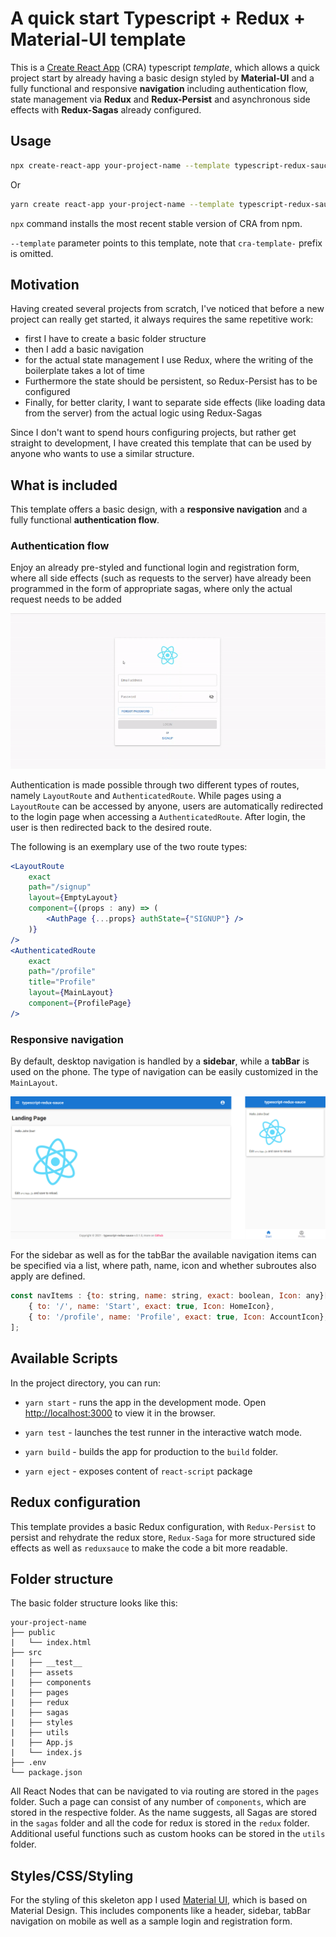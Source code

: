 # A quick start Typescript + Redux + Material-UI template
This is a [Create React App](https://github.com/facebook/create-react-app) (CRA) typescript _template_, which allows a quick project start by already having a basic design styled by **Material-UI** and a fully functional and responsive **navigation** including authentication flow, state management via **Redux** and **Redux-Persist** and asynchronous side effects with **Redux-Sagas** already configured.

## Usage

```bash
npx create-react-app your-project-name --template typescript-redux-sauce
```

Or

```bash
yarn create react-app your-project-name --template typescript-redux-sauce
```

`npx` command installs the most recent stable version of CRA from npm.

`--template` parameter points to this template, note that `cra-template-` prefix is omitted.

## Motivation
Having created several projects from scratch, I've noticed that before a new project can really get started, it always requires the same repetitive work:
- first I have to create a basic folder structure
- then I add a basic navigation
- for the actual state management I use Redux, where the writing of the boilerplate takes a lot of time
- Furthermore the state should be persistent, so Redux-Persist has to be configured
- Finally, for better clarity, I want to separate side effects (like loading data from the server) from the actual logic using Redux-Sagas

Since I don't want to spend hours configuring projects, but rather get straight to development, I have created this template that can be used by anyone who wants to use a similar structure.

## What is included
This template offers a basic design, with a **responsive navigation** and a fully functional **authentication flow**.

### Authentication flow
Enjoy an already pre-styled and functional login and registration form, where all side effects (such as requests to the server) have already been programmed in the form of appropriate sagas, where only the actual request needs to be added

![login flow](./docs/login.gif)

Authentication is made possible through two different types of routes, namely `LayoutRoute` and `AuthenticatedRoute`. While pages using a `LayoutRoute` can be accessed by anyone, users are automatically redirected to the login page when accessing a `AuthenticatedRoute`. After login, the user is then redirected back to the desired route.

The following is an exemplary use of the two route types:
```jsx
<LayoutRoute
    exact
    path="/signup"
    layout={EmptyLayout}
    component={(props : any) => (
        <AuthPage {...props} authState={"SIGNUP"} />
    )}
/>
<AuthenticatedRoute
    exact
    path="/profile"
    title="Profile"
    layout={MainLayout}
    component={ProfilePage}
/>
```

### Responsive navigation
By default, desktop navigation is handled by a **sidebar**, while a **tabBar** is used on the phone.
The type of navigation can be easily customized in the `MainLayout`.

![Navigation comparison on desktop vs mobile](./docs/navigationComparison.png)

For the sidebar as well as for the tabBar the available navigation items can be specified via a list, where path, name, icon and whether subroutes also apply are defined.
```jsx
const navItems : {to: string, name: string, exact: boolean, Icon: any}[] = [
    { to: '/', name: 'Start', exact: true, Icon: HomeIcon},
    { to: '/profile', name: 'Profile', exact: true, Icon: AccountIcon},
];
```


## Available Scripts

In the project directory, you can run:

- `yarn start` - runs the app in the development mode. Open [http://localhost:3000](http://localhost:3000) to view it in the browser.

- `yarn test` - launches the test runner in the interactive watch mode.

- `yarn build` - builds the app for production to the `build` folder.

- `yarn eject` - exposes content of `react-script` package

## Redux configuration
This template provides a basic Redux configuration, with `Redux-Persist` to persist and rehydrate the redux store, `Redux-Saga` for more structured side effects as well as `reduxsauce` to make the code a bit more readable.  

## Folder structure
The basic folder structure looks like this:
``````
your-project-name
├── public
|   └── index.html
├── src
|   ├── __test__
|   ├── assets
|   ├── components
|   ├── pages
|   ├── redux
|   ├── sagas
|   ├── styles
|   ├── utils
|   ├── App.js
|   └── index.js
├── .env
└── package.json
``````
All React Nodes that can be navigated to via routing are stored in the `pages` folder.
Such a page can consist of any number of `components`, which are stored in the respective folder.
As the name suggests, all Sagas are stored in the `sagas` folder and all the code for redux is stored in the `redux` folder.
Additional useful functions such as custom hooks can be stored in the `utils` folder.

## Styles/CSS/Styling
For the styling of this skeleton app I used [Material UI](https://material-ui.com/), which is based on Material Design.
This includes components like a header, sidebar, tabBar navigation on mobile as well as a sample login and registration form.
